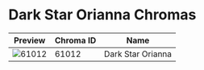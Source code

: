 # Dark Star Orianna Chromas



| Preview | Chroma ID | Name |
|---------|-----------|------|
| ![61012](https://raw.communitydragon.org/latest/plugins/rcp-be-lol-game-data/global/default/v1/champion-chroma-images/61/61012.png) | 61012 | Dark Star Orianna |